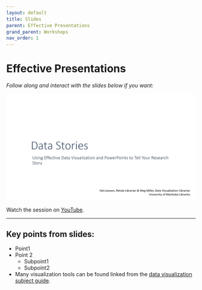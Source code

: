 ```yaml
---
layout: default
title: Slides
parent: Effective Presentations
grand_parent: Workshops
nav_order: 1
---
```


# Effective Presentations

*Follow along and interact with the slides below if you want:*
<br>

[<img src="img/slides.PNG">](img/powerpointSlides.pdf)  

Watch the session on [YouTube](https://youtu.be/).
<hr>

## Key points from slides:

-  Point1    
-  Point 2
	- Subpoint1 
    - Subpoint2 
-  Many visualization tools can be found linked from the [data visualization subject guide](https://libguides.lib.umanitoba.ca/viz).  